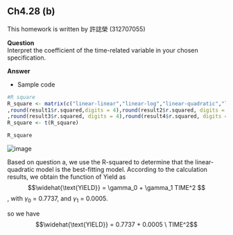 ## Ch4.28 (b)

This homework is written by 許誌榮 (312707055)

**Question**\
Interpret the coefficient of the time-related variable in your chosen specification.

**Answer**

-   Sample code

``` r
#R square
R_square <- matrix(c("linear-linear","linear-log","linear-quadratic","log-linear"
,round(result1$r.squared,digits = 4),round(result2$r.squared, digits = 4)
,round(result3$r.squared, digits = 4),round(result4$r.squared, digits = 4)) , ncol = 2) 
R_square <- t(R_square)

R_square
```
![image](https://github.com/HWTeng-Course/202402-Financial-Econometrics/assets/145032062/7cc82469-4e98-4217-95d2-74d73fe3943b) 

Based on question a, we use the R-squared to determine that the linear-quadratic model is the best-fitting model. According to the calculation results, we obtain the function of Yield as $$\widehat{\text{YIELD}} = \gamma_0 + \gamma_1 TIME^2  $$\, with $\gamma_0$ = 0.7737, and $\gamma_1$ = 0.0005.

so we have $$\widehat{\text{YIELD}} = 0.7737 + 0.0005 \ TIME^2$$
